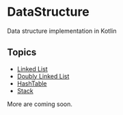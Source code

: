 # DataStructure
Data structure implementation in Kotlin

## Topics
* [Linked List](https://github.com/yusufwagh/DataStructure/blob/master/src/com/ds/implementation/linkedlist/singly/LinkedListImpl.kt)
* [Doubly Linked List](https://github.com/yusufwagh/DataStructure/blob/master/src/com/ds/implementation/linkedlist/doubly/DoublyLinkedListImpl.kt)
* [HashTable](https://github.com/yusufwagh/DataStructure/blob/master/src/com/ds/implementation/hashmap/HashTable.kt)
* [Stack](https://github.com/yusufwagh/DataStructure/blob/master/src/com/ds/implementation/stack/Stack.kt)

More are coming soon.
